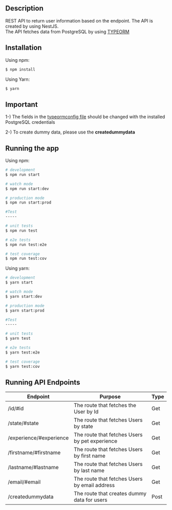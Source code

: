 ## Description

REST API to return user information based on the endpoint. The API is created by using NestJS.
<br />
The API fetches data from PostgreSQL by using [TYPEORM](https://typeorm.io/#/)

## Installation

Using npm:

```bash
$ npm install
```

Using Yarn:

```bash
$ yarn
```

## Important

1-) The fields in the [typeormconfig file](./src/config/typeormconfig.ts) should be changed with the installed PostgreSQL credentials

2-) To create dummy data, please use the **createdummydata**

## Running the app

Using npm:

```bash
# development
$ npm run start

# watch mode
$ npm run start:dev

# production mode
$ npm run start:prod

#Test
-----

# unit tests
$ npm run test

# e2e tests
$ npm run test:e2e

# test coverage
$ npm run test:cov
```

Using yarn:

```bash
# development
$ yarn start

# watch mode
$ yarn start:dev

# production mode
$ yarn start:prod

#Test
-----

# unit tests
$ yarn test

# e2e tests
$ yarn test:e2e

# test coverage
$ yarn test:cov
```

## Running API Endpoints

| Endpoint                | Purpose                                        | Type |
| ----------------------- | ---------------------------------------------- | ---- |
| /id/#id                 | The route that fetches the User by Id          | Get  |
| /state/#state           | The route that fetches Users by state          | Get  |
| /experience/#experience | The route that fetches Users by pet experience | Get  |
| /firstname/#firstname   | The route that fetches Users by first name     | Get  |
| /lastname/#lastname     | The route that fetches Users by last name      | Get  |
| /email/#email           | The route that fetches Users by email address  | Get  |
| /createdummydata        | The route that creates dummy data for users    | Post |
